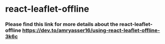 # react-leaflet-offline

### Please find this link for more details about the react-leaflet-offline https://dev.to/amryasser16/using-react-leaflet-offline-3k6c
